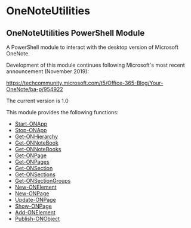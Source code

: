 # OneNoteUtilities
OneNoteUtilities PowerShell Module
----------------------------------

A PowerShell module to interact with the desktop version of Microsoft OneNote.

Development of this module continues following Microsoft's most recent announcement (November 2019):

https://techcommunity.microsoft.com/t5/Office-365-Blog/Your-OneNote/ba-p/954922

The current version is 1.0

This module provides the following functions:

*  [Start-ONApp](docs/Start-ONApp.md)
*  [Stop-ONApp](docs/Stop-ONApp.md)
*  [Get-ONHierarchy](docs/Get-ONHierarchy.md)
*  [Get-ONNoteBook](docs/Get-ONNoteBook.md)
*  [Get-ONNoteBooks](docs/Get-ONNoteBooks.md)
*  [Get-ONPage](docs/Get-ONPage.md)
*  [Get-ONPages](docs/Get-ONPages.md)
*  [Get-ONSection](docs/Get-ONSection.md)
*  [Get-ONSections](docs/Get-ONSections.md)
*  [Get-ONSectionGroups](docs/Get-ONSectionGroups.md)
*  [New-ONElement](docs/New-ONElement.md)
*  [New-ONPage](docs/New-ONPage.md)
*  [Update-ONPage](docs/Update-ONPage.md)
*  [Show-ONPage](docs/Show-ONPage.md)
*  [Add-ONElement](docs/Add-ONElement.md)
*  [Publish-ONObject](docs/Publish-ONObject.md)



